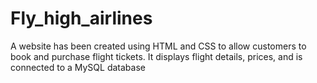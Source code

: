 # Fly_high_airlines
A website has been created using HTML and CSS to allow customers to book and purchase flight tickets. It displays flight details, prices, and is connected to a MySQL database
